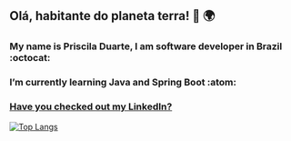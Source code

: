 ## Olá, habitante do planeta terra! 👋 :earth_africa:	

### My name is Priscila Duarte, I am software developer in Brazil :octocat:

### I’m currently learning Java and Spring Boot :atom:


### **[Have you checked out my LinkedIn?](https://www.linkedin.com/in/prisciladuarte1993/)**


[![Top Langs](https://github-readme-stats.vercel.app/api/top-langs/?username=prisciladuarte&layout=compact)](https://github.com/prisciladuarte/github-readme-stats)

